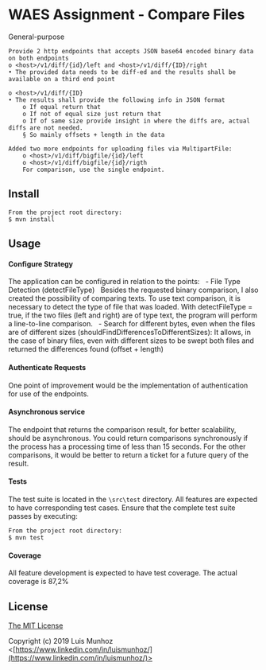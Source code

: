 # WAES Assignment - Compare Files

General-purpose

	Provide 2 http endpoints that accepts JSON base64 encoded binary data on both endpoints
	o <host>/v1/diff/{id}/left and <host>/v1/diff/{ID}/right
	• The provided data needs to be diff-ed and the results shall be available on a third end point
	
	o <host>/v1/diff/{ID}
	• The results shall provide the following info in JSON format
		o If equal return that
		o If not of equal size just return that
		o If of same size provide insight in where the diffs are, actual diffs are not needed.
		§ So mainly offsets + length in the data

	Added two more endpoints for uploading files via MultipartFile:
		o <host>/v1/diff/bigfile/{id}/left
		o <host>/v1/diff/bigfile/{id}/rigth
		For comparison, use the single endpoint.

## Install

	From the project root directory:
    $ mvn install

## Usage

#### Configure Strategy

The application can be configured in relation to the points:
  - File Type Detection (detectFileType)
  		Besides the requested binary comparison, I also created the possibility of comparing texts.
		To use text comparison, it is necessary to detect the type of file that was loaded.
		With detectFileType = true, if the two files (left and right) are of type text, the
		program will perform a line-to-line comparison.
  - Search for different bytes, even when the files are of different sizes (shouldFindDifferencesToDifferentSizes):
		It allows, in the case of binary files, even with different sizes to be swept both files 
		and returned the differences found (offset + length)


#### Authenticate Requests

One point of improvement would be the implementation of authentication for use of the endpoints.

#### Asynchronous service

The endpoint that returns the comparison result, for better scalability, should be asynchronous.
You could return comparisons synchronously if the process has a processing time of less than 15 seconds.
For the other comparisons, it would be better to return a ticket for a future query of the result.

#### Tests

The test suite is located in the `\src\test` directory.  All features are
expected to have corresponding test cases.  Ensure that the complete test suite
passes by executing:

	From the project root directory:
	$ mvn test 


#### Coverage

All feature development is expected to have test coverage. The actual coverage is 87,2%


## License

[The MIT License](http://opensource.org/licenses/MIT)

Copyright (c) 2019 Luis Munhoz <[https://www.linkedin.com/in/luismunhoz/](https://www.linkedin.com/in/luismunhoz/)>
